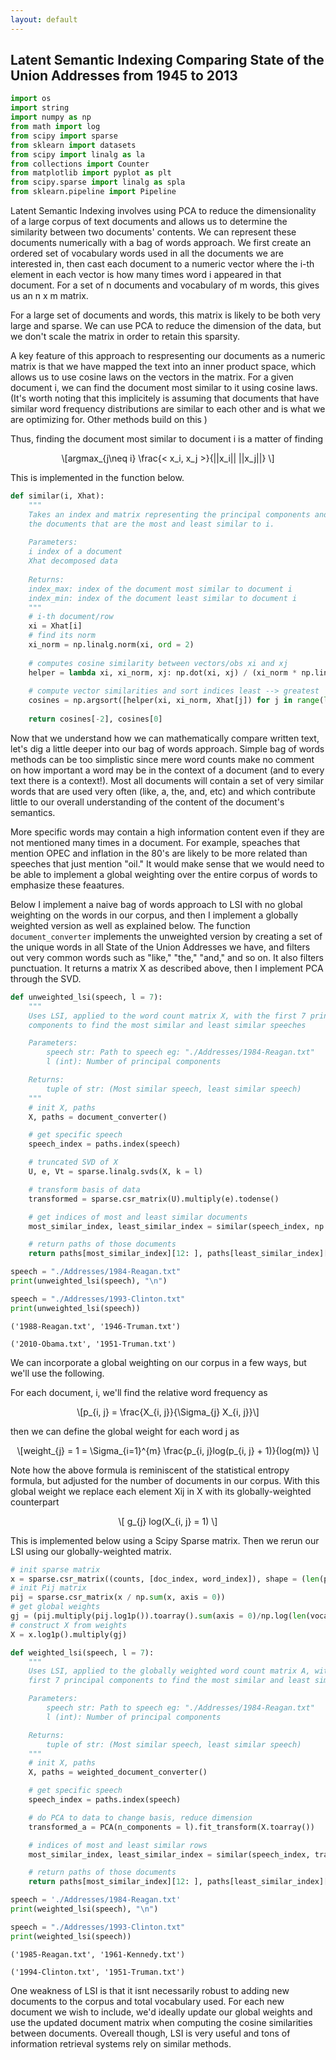 ```yaml
---
layout: default
---
```


## Latent Semantic Indexing Comparing State of the Union Addresses from 1945 to 2013 

<script type="text/javascript" async="" src="https://cdnjs.cloudflare.com/ajax/libs/mathjax/2.7.4/MathJax.js?config=TeX-MML-AM_CHTML"></script>


```python
import os
import string
import numpy as np
from math import log
from scipy import sparse
from sklearn import datasets
from scipy import linalg as la
from collections import Counter
from matplotlib import pyplot as plt
from scipy.sparse import linalg as spla
from sklearn.pipeline import Pipeline
```

Latent Semantic Indexing involves using PCA to reduce the dimensionality of a large corpus of text documents and 
allows us to determine the similarity between two documents' contents. We can represent these documents numerically with a bag of words approach. We first create an ordered set of vocabulary words used in all the documents we are interested in, then cast each document to a numeric vector where the i-th element in each vector is how many times word i appeared in that document. For a set of n documents and vocabulary of m words, this gives us an n x m matrix. 

For a large set of documents and words, this matrix is likely to be both very large and sparse. We can use PCA to reduce the dimension of the data, but we don't scale the matrix in order to retain this sparsity. 

A key feature of this approach to respresenting our documents as a numeric matrix is that we have mapped the text into an inner product space, which allows us to use cosine laws on the vectors in the matrix. For a given document i, we can find the document most similar to it using cosine laws. (It's worth noting that this implicitely is assuming that documents that have similar word frequency distributions are similar to each other and is what we are optimizing for. Other methods build on this )

Thus, finding the document most similar to document i is a matter of finding 

<p><span class="math display">\[argmax_{j\neq i} \frac{< x_i, x_j >}{||x_i|| ||x_j||} \]</span></p> 

This is implemented in the function below. 


```python
def similar(i, Xhat):
    """
    Takes an index and matrix representing the principal components and returns the indices of
    the documents that are the most and least similar to i.
    
    Parameters:
    i index of a document
    Xhat decomposed data
    
    Returns:
    index_max: index of the document most similar to document i
    index_min: index of the document least similar to document i    
    """ 
    # i-th document/row 
    xi = Xhat[i]  
    # find its norm 
    xi_norm = np.linalg.norm(xi, ord = 2)    
    
    # computes cosine similarity between vectors/obs xi and xj 
    helper = lambda xi, xi_norm, xj: np.dot(xi, xj) / (xi_norm * np.linalg.norm(xj, ord = 2)) 
    
    # compute vector similarities and sort indices least --> greatest 
    cosines = np.argsort([helper(xi, xi_norm, Xhat[j]) for j in range(len(Xhat))]) 
    
    return cosines[-2], cosines[0]        
```

Now that we understand how we can mathematically compare written text, let's dig a little deeper into our bag of words approach. Simple bag of words methods can be too simplistic since mere word counts make no comment on how important a word may be in the context of a document (and to every text there is a context!). Most all documents will contain a set of very similar words that are used very often (like, a, the, and, etc) and which contribute little to our overall understanding of the content of the document's semantics. 

More specific words may contain a high information content even if they are not mentioned many times in a document. For example, speaches that mention OPEC and inflation in the 80's are likely to be more related than speeches that just mention "oil." It would make sense that we would need to be able to implement a global weighting over the entire corpus of words to emphasize these feaatures. 

Below I implement a naive bag of words approach to LSI with no global weighting on the words in our corpus, and then I implement a globally weighted version as well as explained below. The function `document_converter` implements the unweighted version by  creating a set of the unique words in all State of the Union Addresses we have, and filters out very common words such as "like," "the," "and," and so on. It also filters punctuation. It returns a matrix X as described above, then I implement PCA through the SVD.   


```python
def unweighted_lsi(speech, l = 7):  
    """
    Uses LSI, applied to the word count matrix X, with the first 7 principal
    components to find the most similar and least similar speeches

    Parameters:
        speech str: Path to speech eg: "./Addresses/1984-Reagan.txt"
        l (int): Number of principal components

    Returns:
        tuple of str: (Most similar speech, least similar speech)
    """ 
    # init X, paths    
    X, paths = document_converter() 

    # get specific speech 
    speech_index = paths.index(speech)  

    # truncated SVD of X 
    U, e, Vt = sparse.linalg.svds(X, k = l)  

    # transform basis of data 
    transformed = sparse.csr_matrix(U).multiply(e).todense()  

    # get indices of most and least similar documents 
    most_similar_index, least_similar_index = similar(speech_index, np.array(transformed))        

    # return paths of those documents 
    return paths[most_similar_index][12: ], paths[least_similar_index][12: ] 
```

```python
speech = "./Addresses/1984-Reagan.txt"
print(unweighted_lsi(speech), "\n") 

speech = "./Addresses/1993-Clinton.txt"
print(unweighted_lsi(speech)) 
```

```
('1988-Reagan.txt', '1946-Truman.txt') 

('2010-Obama.txt', '1951-Truman.txt')
```


We can incorporate a global weighting on our corpus in a few ways, but we'll use the following. 

For each document, i, we'll find the relative word frequency as 

<p><span class="math display">\[p_{i, j} = \frac{X_{i, j}}{\Sigma_{j} X_{i, j}}\]</span></p>  

then we can define the global weight for each word j as 

<p><span class="math display">\[weight_{j} = 1 = \Sigma_{i=1}^{m} \frac{p_{i, j}log(p_{i, j} + 1)}{log(m)} \]</span></p>   

Note how the above formula is reminiscent of the statistical entropy formula, but adjusted for the number of documents in our corpus. With this global weight we replace each element Xij in X with its globally-weighted counterpart

<p><span class="math display">\[ g_{j} log(X_{i, j} = 1) \]</span></p>   

This is implemented below using a Scipy Sparse matrix. Then we rerun our LSI using our globally-weighted matrix. 


```python 
# init sparse matrix 
x = sparse.csr_matrix((counts, [doc_index, word_index]), shape = (len(paths), len(vocab)), dtype = np.float)  
# init Pij matrix 
pij = sparse.csr_matrix(x / np.sum(x, axis = 0)) 
# get global weights  
gj = (pij.multiply(pij.log1p()).toarray().sum(axis = 0)/np.log(len(vocab))) + 1 
# construct X from weights   
X = x.log1p().multiply(gj) 
``` 

```python
def weighted_lsi(speech, l = 7):  
    """
    Uses LSI, applied to the globally weighted word count matrix A, with the
    first 7 principal components to find the most similar and least similar speeches

    Parameters:
        speech str: Path to speech eg: "./Addresses/1984-Reagan.txt"
        l (int): Number of principal components

    Returns:
        tuple of str: (Most similar speech, least similar speech)
    """
    # init X, paths 
    X, paths = weighted_document_converter() 

    # get specific speech 
    speech_index = paths.index(speech)  

    # do PCA to data to change basis, reduce dimension 
    transformed_a = PCA(n_components = l).fit_transform(X.toarray())  

    # indices of most and least similar rows 
    most_similar_index, least_similar_index = similar(speech_index, transformed_a)         

    # return paths of those documents 
    return paths[most_similar_index][12: ], paths[least_similar_index][12: ]  
```

```python
speech = './Addresses/1984-Reagan.txt'
print(weighted_lsi(speech), "\n")  

speech = "./Addresses/1993-Clinton.txt"
print(weighted_lsi(speech))  
```

```
('1985-Reagan.txt', '1961-Kennedy.txt')

('1994-Clinton.txt', '1951-Truman.txt')
```

One weakness of LSI is that it isnt necessarily robust to adding new documents to the corpus and total vocabulary used. For each new document we wish to include, we'd ideally update our global weights and use the updated document matrix when computing the cosine similarities between documents. Overeall though, LSI is very useful and tons of information retrieval systems rely on similar methods. 